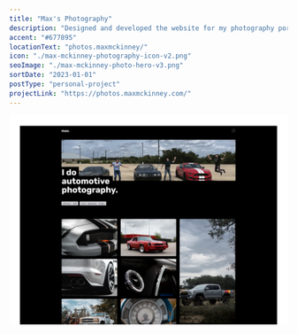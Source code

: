 ```yaml
---
title: "Max's Photography"
description: "Designed and developed the website for my photography portfolio built on SvelteKit and Sanity CMS."
accent: "#677895"
locationText: "photos.maxmckinney/"
icon: "./max-mckinney-photography-icon-v2.png"
seoImage: "./max-mckinney-photo-hero-v3.png"
sortDate: "2023-01-01"
postType: "personal-project"
projectLink: "https://photos.maxmckinney.com/"
---
```


![Max McKinney Photography](./max-mckinney-photo-hero-v3.png)